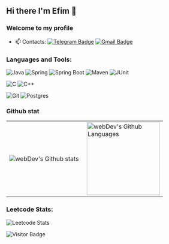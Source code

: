 ## Hi there I'm Efim 👋

### Welcome to my profile

- :mailbox: Contacts: [![Telegram Badge](https://img.shields.io/badge/-otttisss-blue?style=flat&logo=Telegram&logoColor=white)](https://t.me/otttisss) [![Gmail Badge](https://img.shields.io/badge/-Gmail-red?style=flat&logo=Gmail&logoColor=white)](mailto:efimotis@gmail.com)

### Languages and Tools:

![Java](https://img.shields.io/badge/Java-1E7775?style=for-the-badge&logo=java&logoColor=E9D54D)
![Spring](https://img.shields.io/badge/-Spring-1E7775?style=for-the-badge&logo=Spring)
![Spring Boot](https://img.shields.io/badge/-Spring_boot-1E7775?style=for-the-badge&logo=SpringBoot)
![Maven](https://img.shields.io/badge/-Maven-1E7775?style=for-the-badge&logo=apache&logoColor=6296CC)
![JUnit](https://img.shields.io/badge/-JUnit5-1E7775?style=for-the-badge&logo=JUnit5&logoColor=F88C00)


![C](https://img.shields.io/badge/-C-1E7775?style=for-the-badge&logo=C&logoColor=6296CC)
![C++](https://img.shields.io/badge/-C++-1E7775?style=for-the-badge&logo=C%2b%2b&logoColor=6296CC)


![Git](https://img.shields.io/badge/-GIT-1E7775?style=for-the-badge&logo=GIT&logoColor=F88C00)
![Postgres](https://img.shields.io/badge/-PostgreSQL-1E7775?style=for-the-badge&logo=PostgreSQL&logoColor=6296CC)

### Github stat

<table>
  <tr>
    <td>
      <img align="left" src="http://github-readme-streak-stats.herokuapp.com?user=otttisss&theme=dark&background=000000" alt="webDev's Github stats" />
    </td>
    <td>
      <img height="195px" align="right" alt="webDev's Github Languages" src="https://github-readme-stats-sigma-five.vercel.app/api/top-langs/?username=otttisss&layout=compact&theme=vision-friendly-dark" />
    </td>
  </tr>
</table>


### Leetcode Stats:

![Leetcode Stats](https://leetcard.jacoblin.cool/otttisss?theme=dark)

![Visitor Badge](https://visitor-badge.laobi.icu/badge?page_id=otttisss)
